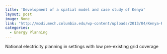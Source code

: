 ```yaml
---
title: 'Development of a spatial model and case study of Kenya'
layout: post
image: None
link: "http://modi.mech.columbia.edu/wp-content/uploads/2013/04/Kenya-Paper-Energy-Policy-journal-version.pdf"
categories:
  - Energy Planning
---
```


 National electricity planning in settings with low pre-existing grid coverage
